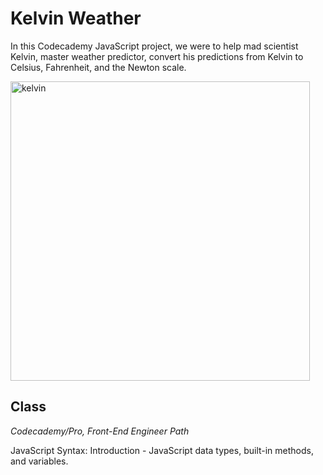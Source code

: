 # Kelvin Weather

In this Codecademy JavaScript project, we were to help mad scientist Kelvin, master weather predictor, convert his predictions from Kelvin to Celsius, Fahrenheit, and the Newton scale.

<img width="479" alt="kelvin" src="https://user-images.githubusercontent.com/60168324/122509352-7c396380-cfb8-11eb-83a0-c01ea4acb8ec.png">



## Class
*Codecademy/Pro, Front-End Engineer Path*

JavaScript Syntax: Introduction - JavaScript data types, built-in methods, and variables.
